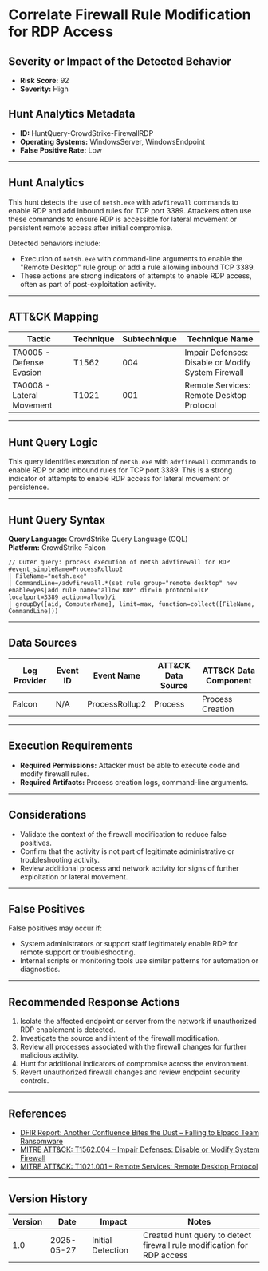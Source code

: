 # Correlate Firewall Rule Modification for RDP Access

## Severity or Impact of the Detected Behavior
- **Risk Score:** 92
- **Severity:** High

## Hunt Analytics Metadata

- **ID:** HuntQuery-CrowdStrike-FirewallRDP
- **Operating Systems:** WindowsServer, WindowsEndpoint
- **False Positive Rate:** Low

---

## Hunt Analytics

This hunt detects the use of `netsh.exe` with `advfirewall` commands to enable RDP and add inbound rules for TCP port 3389. Attackers often use these commands to ensure RDP is accessible for lateral movement or persistent remote access after initial compromise.

Detected behaviors include:

- Execution of `netsh.exe` with command-line arguments to enable the "Remote Desktop" rule group or add a rule allowing inbound TCP 3389.
- These actions are strong indicators of attempts to enable RDP access, often as part of post-exploitation activity.

---

## ATT&CK Mapping

| Tactic                        | Technique   | Subtechnique | Technique Name                                 |
|------------------------------|-------------|--------------|-----------------------------------------------|
| TA0005 - Defense Evasion     | T1562       | 004          | Impair Defenses: Disable or Modify System Firewall |
| TA0008 - Lateral Movement    | T1021       | 001          | Remote Services: Remote Desktop Protocol      |

---

## Hunt Query Logic

This query identifies execution of `netsh.exe` with `advfirewall` commands to enable RDP or add inbound rules for TCP port 3389. This is a strong indicator of attempts to enable RDP access for lateral movement or persistence.

---

## Hunt Query Syntax

**Query Language:** CrowdStrike Query Language (CQL)  
**Platform:** CrowdStrike Falcon

```fql
// Outer query: process execution of netsh advfirewall for RDP    
#event_simpleName=ProcessRollup2    
| FileName="netsh.exe"    
| CommandLine=/advfirewall.*(set rule group="remote desktop" new enable=yes|add rule name="allow RDP" dir=in protocol=TCP localport=3389 action=allow)/i    
| groupBy([aid, ComputerName], limit=max, function=collect([FileName, CommandLine]))
```

---

## Data Sources

| Log Provider | Event ID         | Event Name         | ATT&CK Data Source  | ATT&CK Data Component  |
|--------------|------------------|--------------------|---------------------|------------------------|
| Falcon       | N/A              | ProcessRollup2     | Process             | Process Creation       |

---

## Execution Requirements

- **Required Permissions:** Attacker must be able to execute code and modify firewall rules.
- **Required Artifacts:** Process creation logs, command-line arguments.

---

## Considerations

- Validate the context of the firewall modification to reduce false positives.
- Confirm that the activity is not part of legitimate administrative or troubleshooting activity.
- Review additional process and network activity for signs of further exploitation or lateral movement.

---

## False Positives

False positives may occur if:

- System administrators or support staff legitimately enable RDP for remote support or troubleshooting.
- Internal scripts or monitoring tools use similar patterns for automation or diagnostics.

---

## Recommended Response Actions

1. Isolate the affected endpoint or server from the network if unauthorized RDP enablement is detected.
2. Investigate the source and intent of the firewall modification.
3. Review all processes associated with the firewall changes for further malicious activity.
4. Hunt for additional indicators of compromise across the environment.
5. Revert unauthorized firewall changes and review endpoint security controls.

---

## References

- [DFIR Report: Another Confluence Bites the Dust – Falling to Elpaco Team Ransomware](https://thedfirreport.com/2025/05/19/another-confluence-bites-the-dust-falling-to-elpaco-team-ransomware/#case-summary)
- [MITRE ATT&CK: T1562.004 – Impair Defenses: Disable or Modify System Firewall](https://attack.mitre.org/techniques/T1562/004/)
- [MITRE ATT&CK: T1021.001 – Remote Services: Remote Desktop Protocol](https://attack.mitre.org/techniques/T1021/001/)

---

## Version History

| Version | Date       | Impact            | Notes                                                                                      |
|---------|------------|-------------------|--------------------------------------------------------------------------------------------|
| 1.0     | 2025-05-27 | Initial Detection | Created hunt query to detect firewall rule modification for RDP access                     |
